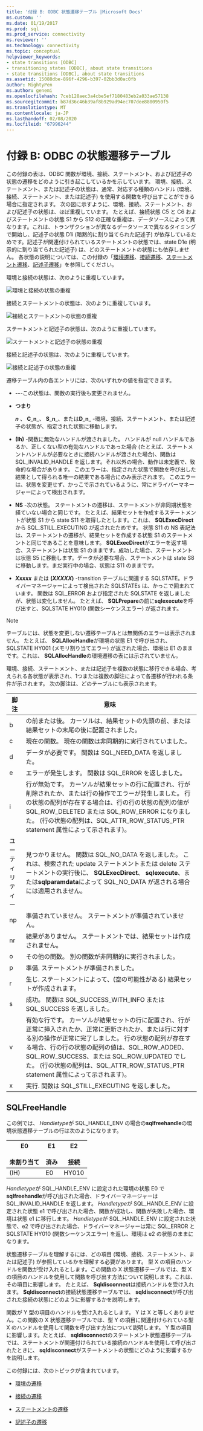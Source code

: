```yaml
---
title: '付録 B: ODBC 状態遷移テーブル |Microsoft Docs'
ms.custom: ''
ms.date: 01/19/2017
ms.prod: sql
ms.prod_service: connectivity
ms.reviewer: ''
ms.technology: connectivity
ms.topic: conceptual
helpviewer_keywords:
- state transitions [ODBC]
- transitioning states [ODBC], about state transitions
- state transitions [ODBC], about state transitions
ms.assetid: 15088dbe-896f-4296-b397-02bb3d0ac0fb
author: MightyPen
ms.author: genemi
ms.openlocfilehash: 7ceb128aec3a4cbe5ef7180483eb2a033ae57138
ms.sourcegitcommit: b87d36c46b39af8b929ad94ec707dee8800950f5
ms.translationtype: MT
ms.contentlocale: ja-JP
ms.lasthandoff: 02/08/2020
ms.locfileid: "67996244"
---
```

# <a name="appendix-b-odbc-state-transition-tables"></a>付録 B: ODBC の状態遷移テーブル
この付録の表は、ODBC 関数が環境、接続、ステートメント、および記述子の状態の遷移をどのように引き起こしているかを示しています。 環境、接続、ステートメント、または記述子の状態は、通常、対応する種類のハンドル (環境、接続、ステートメント、または記述子) を使用する関数を呼び出すことができる場合に指定されます。 次の図に示すように、環境、接続、ステートメント、および記述子の状態は、ほぼ重複しています。 たとえば、接続状態 C5 と C6 およびステートメントの状態 S1 から S12 の正確な重複は、データソースによって異なります。これは、トランザクションが異なるデータソースで異なるタイミングで開始し、記述子の状態 D1i (暗黙的に割り当てられた記述子) が依存しているためです。記述子が関連付けられているステートメントの状態では、state D1e (明示的に割り当てられた記述子) は、どのステートメントの状態にも依存しません。 各状態の説明については、この付録の「[環境遷移](../../../odbc/reference/appendixes/environment-transitions.md)、[接続遷移](../../../odbc/reference/appendixes/connection-transitions.md)、[ステートメント遷移](../../../odbc/reference/appendixes/statement-transitions.md)、[記述子遷移](../../../odbc/reference/appendixes/descriptor-transitions.md)」を参照してください。  
  
 環境と接続の状態は、次のように重複しています。  
  
 ![環境と接続の状態の重複](../../../odbc/reference/appendixes/media/app01.gif "用")  
  
 接続とステートメントの状態は、次のように重複しています。  
  
 ![接続とステートメントの状態の重複](../../../odbc/reference/appendixes/media/app02.gif "app02")  
  
 ステートメントと記述子の状態は、次のように重複しています。  
  
 ![ステートメントと記述子の状態の重複](../../../odbc/reference/appendixes/media/app03.gif "app03")  
  
 接続と記述子の状態は、次のように重複しています。  
  
 ![接続と記述子の状態の重複](../../../odbc/reference/appendixes/media/app04.gif "app04")  
  
 遷移テーブル内の各エントリには、次のいずれかの値を指定できます。  
  
-   **--**-この状態は、関数の実行後も変更されません。  
  
-   **つまり**  

     **_n_** 、 **C_n_**、 **S_n_**、または**D_n_** -環境、接続、ステートメント、または記述子の状態が、指定された状態に移動します。  
 
-   **(Ih)** -関数に無効なハンドルが渡されました。 ハンドルが null ハンドルであるか、正しくない型の有効なハンドルであった場合 (たとえば、ステートメントハンドルが必要なときに接続ハンドルが渡された場合)、関数は SQL_INVALID_HANDLE を返します。それ以外の場合、動作は未定義で、致命的な場合があります。 このエラーは、指定された状態で関数を呼び出した結果として得られる唯一の結果である場合にのみ表示されます。 このエラーは、状態を変更せず、かっこで示されているように、常にドライバーマネージャーによって検出されます。  
  
-   **NS** -次の状態。 ステートメントの遷移は、ステートメントが非同期状態を経ていない場合と同じです。 たとえば、結果セットを作成するステートメントが状態 S1 から state S11 を取得したとします。これは、 **SQLExecDirect**から SQL_STILL_EXECUTING が返されたためです。 状態 S11 の NS 表記法は、ステートメントの遷移が、結果セットを作成する状態 S1 のステートメントと同じであることを意味します。 **SQLExecDirect**がエラーを返す場合、ステートメントは状態 S1 のままです。成功した場合、ステートメントは状態 S5 に移動します。データが必要な場合、ステートメントは state S8 に移動します。まだ実行中の場合、状態は S11 のままです。  

-   **_Xxxxx_** または **(*XXXXX*)** -transition テーブルに関連する SQLSTATE。ドライバーマネージャーによって検出された SQLSTATEs は、かっこで囲まれています。 関数は SQL_ERROR および指定された SQLSTATE を返しましたが、状態は変化しません。 たとえば、 **SQLPrepare**の前に**sqlexecute**を呼び出すと、SQLSTATE HY010 (関数シーケンスエラー) が返されます。  

> [!NOTE]  
>  テーブルには、状態を変更しない遷移テーブルとは無関係のエラーは表示されません。 たとえば、 **SQLAllocHandle**が環境の状態 E1 で呼び出され、SQLSTATE HY001 (メモリ割り当てエラー) が返された場合、環境は E1 のままです。これは、 **SQLAllocHandle**の環境遷移の表には示されていません。  
  
 環境、接続、ステートメント、または記述子を複数の状態に移行できる場合、考えられる各状態が表示され、1つまたは複数の脚注によって各遷移が行われる条件が示されます。 次の脚注は、どのテーブルにも表示されます。  
  
|脚注|意味|  
|--------------|-------------|  
|b|の前または後。 カーソルは、結果セットの先頭の前、または結果セットの末尾の後に配置されました。|  
|c|現在の関数。 現在の関数は非同期的に実行されていました。|  
|d|データが必要です。 関数は SQL_NEED_DATA を返しました。|  
|e|エラーが発生します。 関数は SQL_ERROR を返しました。|  
|i|行が無効です。 カーソルが結果セットの行に配置され、行が削除されたか、または行の操作でエラーが発生しました。 行の状態の配列が存在する場合は、行の行の状態の配列の値が SQL_ROW_DELETED または SQL_ROW_ERROR になりました。 (行の状態の配列は、SQL_ATTR_ROW_STATUS_PTR statement 属性によって示されます)。|  
|ユーティリティー|見つかりません。 関数は SQL_NO_DATA を返しました。 これは、検索された update ステートメントまたは delete ステートメントの実行後に、 **SQLExecDirect**、 **sqlexecute**、または**sqlparamdata**によって SQL_NO_DATA が返される場合には適用されません。|  
|np|準備されていません。 ステートメントが準備されていません。|  
|nr|結果がありません。 ステートメントでは、結果セットは作成されません。|  
|o|その他の関数。 別の関数が非同期的に実行されました。|  
|p|準備. ステートメントが準備されました。|  
|r|生じ. ステートメントによって、(空の可能性がある) 結果セットが作成されます。|  
|s|成功。 関数は SQL_SUCCESS_WITH_INFO または SQL_SUCCESS を返しました。|  
|v|有効な行です。 カーソルが結果セットの行に配置され、行が正常に挿入されたか、正常に更新されたか、または行に対する別の操作が正常に完了しました。 行の状態の配列が存在する場合、行の行の状態の配列の値は、SQL_ROW_ADDED、SQL_ROW_SUCCESS、または SQL_ROW_UPDATED でした。 (行の状態の配列は、SQL_ATTR_ROW_STATUS_PTR statement 属性によって示されます)。|  
|x|実行. 関数は SQL_STILL_EXECUTING を返しました。|  
  
## <a name="sqlfreehandle"></a>SQLFreeHandle  
 この例では、 *Handletype*が SQL_HANDLE_ENV の場合の**sqlfreehandle**の環境状態遷移テーブルの行は次のようになります。  
  
|E0<br /><br /> 未割り当て|E1<br /><br /> 済み|E2<br /><br /> 接続|  
|------------------------|----------------------|-----------------------|  
|(IH)|E0|HY010|  
  
 *Handletype*が SQL_HANDLE_ENV に設定された環境の状態 E0 で**sqlfreehandle**が呼び出された場合、ドライバーマネージャーは SQL_INVALID_HANDLE を返します。 *Handletype*が SQL_HANDLE_ENV に設定された状態 e1 で呼び出された場合、関数が成功し、関数が失敗した場合、環境は状態 e1 に移行します。 *Handletype*が SQL_HANDLE_ENV に設定された状態で、e2 で呼び出された場合、ドライバーマネージャーは常に SQL_ERROR と SQLSTATE HY010 (関数シーケンスエラー) を返し、環境は e2 の状態のままになります。  
  
 状態遷移テーブルを理解するには、どの項目 (環境、接続、ステートメント、または記述子) が参照しているかを理解する必要があります。 型 X の項目のハンドルを関数が受け入れるとします。この関数の X 状態遷移テーブルでは、型 X の項目のハンドルを使用して関数を呼び出す方法について説明します。これは、その項目に影響します。 たとえば、 **Sqldisconnect**は接続ハンドルを受け入れます。 **Sqldisconnect**の接続状態遷移テーブルでは、 **sqldisconnect**が呼び出された接続の状態にどのように影響するかを説明します。  
  
 関数が Y 型の項目のハンドルを受け入れるとします。 Y は X と等しくありません。この関数の X 状態遷移テーブルでは、型 Y の項目に関連付けられている型 X のハンドルを使用して関数を呼び出す方法について説明します。 Y 型の項目に影響します。たとえば、 **sqldisconnect**のステートメント状態遷移テーブルでは、ステートメントが関連付けられている接続のハンドルを使用して呼び出されたときに、 **sqldisconnect**がステートメントの状態にどのように影響するかを説明します。  
  
 この付録には、次のトピックが含まれています。  
  
-   [環境の遷移](../../../odbc/reference/appendixes/environment-transitions.md)  
  
-   [接続の遷移](../../../odbc/reference/appendixes/connection-transitions.md)  
  
-   [ステートメントの遷移](../../../odbc/reference/appendixes/statement-transitions.md)  
  
-   [記述子の遷移](../../../odbc/reference/appendixes/descriptor-transitions.md)
